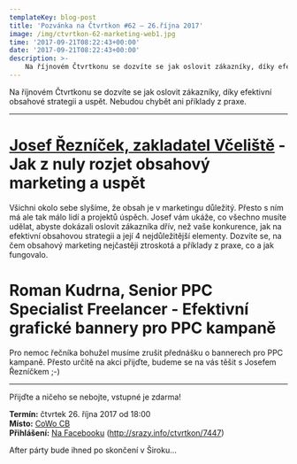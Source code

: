 ```yaml
---
templateKey: blog-post
title: 'Pozvánka na Čtvrtkon #62 – 26.října 2017'
image: /img/ctvrtkon-62-marketing-web1.jpg
time: '2017-09-21T08:22:43+00:00'
date: '2017-09-21T08:22:43+00:00'
description: >-
    Na říjnovém Čtvrtkonu se dozvíte se jak oslovit zákazníky, díky efektivní obsahové strategii a uspět. Nebudou chybět ani příklady z praxe.Josef Řezníček, zakladatel VčelištěTéma: Jak...
---
```

Na říjnovém Čtvrtkonu se dozvíte se jak oslovit zákazníky, díky efektivní obsahové strategii a uspět. Nebudou chybět ani příklady z praxe.

---

# [Josef Řezníček, zakladatel Včeliště](https://vceliste.cz/) - Jak z nuly rozjet obsahový marketing a uspět  
Všichni okolo sebe slyšíme, že obsah je v marketingu důležitý. Přesto s ním má ale tak málo lidí a projektů úspěch. Josef vám ukáže, co všechno musíte udělat, abyste dokázali oslovit zákazníka dřív, než vaše konkurence, jak na efektivní obsahovou strategii a její 4 nejdůležitější elementy. Dozvíte se, na čem obsahový marketing nejčastěji ztroskotá a příklady z praxe, co a jak fungovalo.

# Roman Kudrna, Senior PPC Specialist Freelancer - Efektivní grafické bannery pro PPC kampaně  
Pro nemoc řečníka bohužel musíme zrušit přednášku o bannerech pro PPC kampaně. Přesto určitě na akci přijďte, budeme se na vás těšit s Josefem Řezníčkem ;-)

---

Přijďte a ničeho se nebojte, vstupné je zdarma!

**Termín:** čtvrtek 26. října 2017 od 18:00  
**Místo:** [CoWo CB](https://www.cowocb.cz)  
**Přihlášení:** [Na Facebooku](https://www.facebook.com/events/118631825456249/) (http://srazy.info/ctvrtkon/7447)

After párty bude ihned po skončení v Široku…